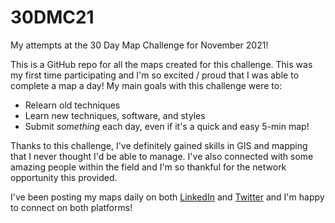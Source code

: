 # 30DMC21
My attempts at the 30 Day Map Challenge for November 2021!

This is a GitHub repo for all the maps created for this challenge. This was my first time participating and I'm so excited / proud that I was able to complete a map a day! My main goals with this challenge were to:

- Relearn old techniques
- Learn new techniques, software, and styles
- Submit _something_ each day, even if it's a quick and easy 5-min map!

Thanks to this challenge, I've definitely gained skills in GIS and mapping that I never thought I'd be able to manage. I've also connected with some amazing people within the field and I'm so thankful for the network opportunity this provided.

I've been posting my maps daily on both [LinkedIn](http://linkedin.com/in/zaaaana) and [Twitter](http://twitter.com/Zaaaana_) and I'm happy to connect on both platforms!
